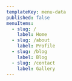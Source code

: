 ```yaml
---
templateKey: menu-data
published: false
menuItems:
  - slug: /
    label: Home
  - slug: /about
    label: Profile
  - slug: /blog
    label: Blog
  - slug: /contact
    label: Gallery
---
```


